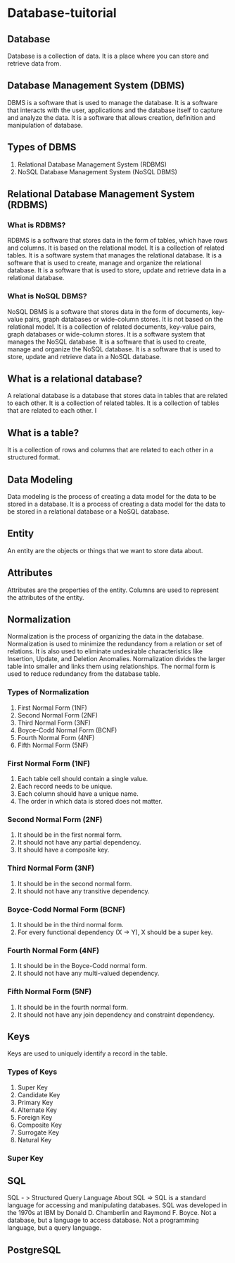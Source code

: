 # Database-tuitorial

## Database
Database is a collection of data. It is a place where you can store and retrieve data from.

## Database Management System (DBMS)
DBMS is a software that is used to manage the database. It is a software that interacts with the user, applications and the database itself to capture and analyze the data. It is a software that allows creation, definition and manipulation of database.

## Types of DBMS
1. Relational Database Management System (RDBMS)
2. NoSQL Database Management System (NoSQL DBMS)

## Relational Database Management System (RDBMS)

### What is RDBMS?
RDBMS is a software that stores data in the form of tables, which have rows and columns. It is based on the relational model. It is a collection of related tables. It is a software system that manages the relational database. It is a software that is used to create, manage and organize the relational database. It is a software that is used to store, update and retrieve data in a relational database.

### What is NoSQL DBMS?
NoSQL DBMS is a software that stores data in the form of documents, key-value pairs, graph databases or wide-column stores. It is not based on the relational model. It is a collection of related documents, key-value pairs, graph databases or wide-column stores. It is a software system that manages the NoSQL database. It is a software that is used to create, manage and organize the NoSQL database. It is a software that is used to store, update and retrieve data in a NoSQL database.

## What is a relational database?
A relational database is a database that stores data in tables that are related to each other. It is a collection of related tables. It is a collection of tables that are related to each other. I

## What is a table?
It is a collection of rows and columns that are related to each other in a structured format. 

## Data Modeling
Data modeling is the process of creating a data model for the data to be stored in a database. It is a process of creating a data model for the data to be stored in a relational database or a NoSQL database.

## Entity
An entity are the objects or things that we want to store data about.

## Attributes
Attributes are the properties of the entity. Columns are used to represent the attributes of the entity.

## Normalization
Normalization is the process of organizing the data in the database. Normalization is used to minimize the redundancy from a relation or set of relations. It is also used to eliminate undesirable characteristics like Insertion, Update, and Deletion Anomalies. Normalization divides the larger table into smaller and links them using relationships. The normal form is used to reduce redundancy from the database table.

### Types of Normalization
1. First Normal Form (1NF)
2. Second Normal Form (2NF)
3. Third Normal Form (3NF)
4. Boyce-Codd Normal Form (BCNF)
5. Fourth Normal Form (4NF)
6. Fifth Normal Form (5NF)

### First Normal Form (1NF)
1. Each table cell should contain a single value.
2. Each record needs to be unique.
3. Each column should have a unique name.
4. The order in which data is stored does not matter.

### Second Normal Form (2NF)
1. It should be in the first normal form.
2. It should not have any partial dependency.
3. It should have a composite key.

### Third Normal Form (3NF)
1. It should be in the second normal form.
2. It should not have any transitive dependency.

### Boyce-Codd Normal Form (BCNF)
1. It should be in the third normal form.
2. For every functional dependency (X → Y), X should be a super key.

### Fourth Normal Form (4NF)
1. It should be in the Boyce-Codd normal form.
2. It should not have any multi-valued dependency.

### Fifth Normal Form (5NF)
1. It should be in the fourth normal form.
2. It should not have any join dependency and constraint dependency.

## Keys
Keys are used to uniquely identify a record in the table.

### Types of Keys
1. Super Key
2. Candidate Key
3. Primary Key
4. Alternate Key
5. Foreign Key
6. Composite Key
7. Surrogate Key
8. Natural Key

### Super Key


## SQL

SQL - > Structured Query Language
About SQL   => SQL is a standard language for accessing and manipulating databases. SQL was developed in the 1970s at IBM by Donald D. Chamberlin and Raymond F. Boyce. 
Not a database, but a language to access database.
Not a programming language, but a query language.





## PostgreSQL
